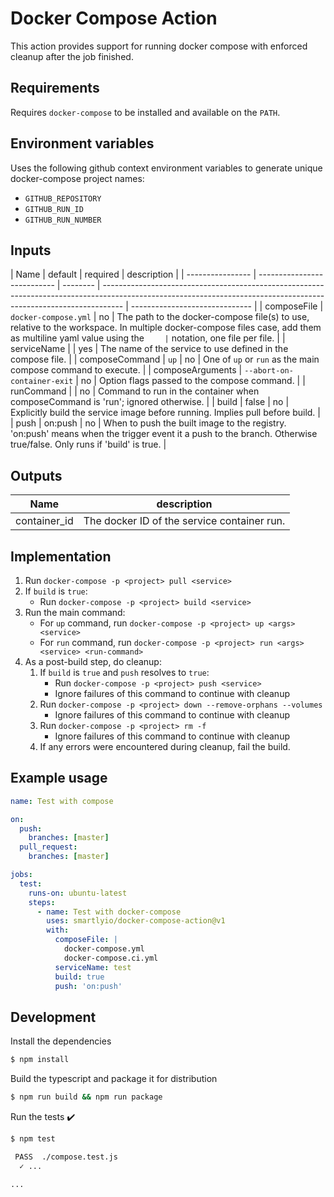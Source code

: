 # Docker Compose Action

This action provides support for running docker compose with enforced cleanup after the job finished.

## Requirements

Requires `docker-compose` to be installed and available on the `PATH`.

## Environment variables

Uses the following github context environment variables to generate unique docker-compose project names:

- `GITHUB_REPOSITORY`
- `GITHUB_RUN_ID`
- `GITHUB_RUN_NUMBER`

## Inputs

| Name             | default                     | required | description                                                                                                                                                       |
| ---------------- | --------------------------- | -------- | ----------------------------------------------------------------------------------------------------------------------------------------------------------------- | ------------------------------ |
| composeFile      | `docker-compose.yml`        | no       | The path to the docker-compose file(s) to use, relative to the workspace. In multiple docker-compose files case, add them as multiline yaml value using the `     | ` notation, one file per file. |
| serviceName      |                             | yes      | The name of the service to use defined in the compose file.                                                                                                       |
| composeCommand   | `up`                        | no       | One of `up` or `run` as the main compose command to execute.                                                                                                      |
| composeArguments | `--abort-on-container-exit` | no       | Option flags passed to the compose command.                                                                                                                       |
| runCommand       |                             | no       | Command to run in the container when composeCommand is 'run'; ignored otherwise.                                                                                  |
| build            | false                       | no       | Explicitly build the service image before running. Implies pull before build.                                                                                     |
| push             | on:push                     | no       | When to push the built image to the registry. 'on:push' means when the trigger event it a push to the branch. Otherwise true/false. Only runs if 'build' is true. |

## Outputs

| Name         | description                                 |
| ------------ | ------------------------------------------- |
| container_id | The docker ID of the service container run. |

## Implementation

1. Run `docker-compose -p <project> pull <service>`
2. If `build` is `true`:
   - Run `docker-compose -p <project> build <service>`
3. Run the main command:
   - For `up` command, run `docker-compose -p <project> up <args> <service>`
   - For `run` command, run `docker-compose -p <project> run <args> <service> <run-command>`
4. As a post-build step, do cleanup:
   1. If `build` is `true` and `push` resolves to `true`:
      - Run `docker-compose -p <project> push <service>`
      - Ignore failures of this command to continue with cleanup
   2. Run `docker-compose -p <project> down --remove-orphans --volumes`
      - Ignore failures of this command to continue with cleanup
   3. Run `docker-compose -p <project> rm -f`
      - Ignore failures of this command to continue with cleanup
   4. If any errors were encountered during cleanup, fail the build.

## Example usage

```yaml
name: Test with compose

on:
  push:
    branches: [master]
  pull_request:
    branches: [master]

jobs:
  test:
    runs-on: ubuntu-latest
    steps:
      - name: Test with docker-compose
        uses: smartlyio/docker-compose-action@v1
        with:
          composeFile: |
            docker-compose.yml
            docker-compose.ci.yml
          serviceName: test
          build: true
          push: 'on:push'
```

## Development

Install the dependencies

```bash
$ npm install
```

Build the typescript and package it for distribution

```bash
$ npm run build && npm run package
```

Run the tests :heavy_check_mark:

```bash
$ npm test

 PASS  ./compose.test.js
  ✓ ...

...
```
